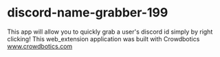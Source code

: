 # discord-name-grabber-199

This app will allow you to quickly grab a user's discord id simply by right clicking! This web_extension application was built with Crowdbotics www.crowdbotics.com
